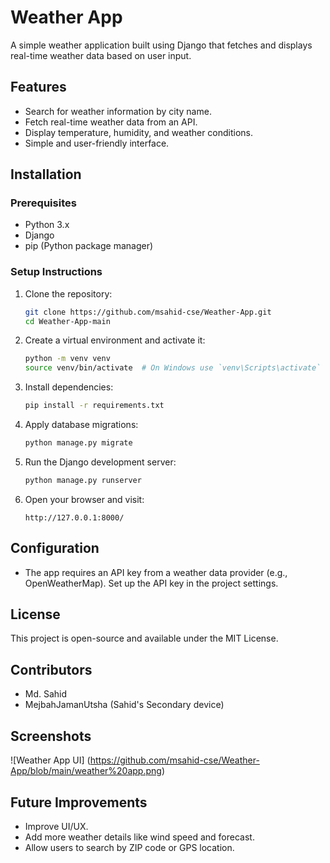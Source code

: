 # Weather App

A simple weather application built using Django that fetches and displays real-time weather data based on user input.

## Features
- Search for weather information by city name.
- Fetch real-time weather data from an API.
- Display temperature, humidity, and weather conditions.
- Simple and user-friendly interface.

## Installation

### Prerequisites
- Python 3.x
- Django
- pip (Python package manager)

### Setup Instructions
1. Clone the repository:
   ```sh
   git clone https://github.com/msahid-cse/Weather-App.git
   cd Weather-App-main
   ```

2. Create a virtual environment and activate it:
   ```sh
   python -m venv venv
   source venv/bin/activate  # On Windows use `venv\Scripts\activate`
   ```

3. Install dependencies:
   ```sh
   pip install -r requirements.txt
   ```

4. Apply database migrations:
   ```sh
   python manage.py migrate
   ```

5. Run the Django development server:
   ```sh
   python manage.py runserver
   ```

6. Open your browser and visit:
   ```
   http://127.0.0.1:8000/
   ```

## Configuration
- The app requires an API key from a weather data provider (e.g., OpenWeatherMap). Set up the API key in the project settings.

## License
This project is open-source and available under the MIT License.

## Contributors
- Md. Sahid
- MejbahJamanUtsha (Sahid's Secondary device)

## Screenshots

![Weather App UI] (https://github.com/msahid-cse/Weather-App/blob/main/weather%20app.png)


## Future Improvements
- Improve UI/UX.
- Add more weather details like wind speed and forecast.
- Allow users to search by ZIP code or GPS location.

